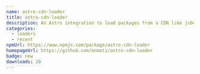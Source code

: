```yaml
---
name: astro-cdn-loader
title: astro-cdn-loader
description: An Astro integration to load packages from a CDN like jsDelivr or unpkg.
categories:
  - loaders
  - recent
npmUrl: https://www.npmjs.com/package/astro-cdn-loader
homepageUrl: https://github.com/anmoti/astro-cdn-loader
badge: new
downloads: 20
---
```

